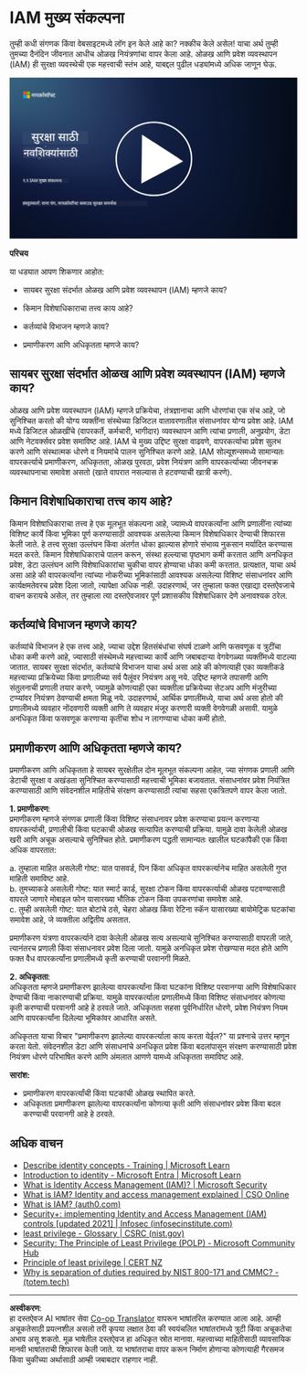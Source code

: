 <!--
CO_OP_TRANSLATOR_METADATA:
{
  "original_hash": "2e3864e3d579f0dbb4ac2ec8c5f82acf",
  "translation_date": "2025-09-03T22:38:12+00:00",
  "source_file": "2.1 IAM key concepts.md",
  "language_code": "mr"
}
-->
# IAM मुख्य संकल्पना

तुम्ही कधी संगणक किंवा वेबसाइटमध्ये लॉग इन केले आहे का? नक्कीच केले असेल! याचा अर्थ तुम्ही तुमच्या दैनंदिन जीवनात आधीच ओळख नियंत्रणांचा वापर केला आहे. ओळख आणि प्रवेश व्यवस्थापन (IAM) ही सुरक्षा व्यवस्थेची एक महत्त्वाची स्तंभ आहे, याबद्दल पुढील धड्यांमध्ये अधिक जाणून घेऊ.

[![व्हिडिओ पहा](../../translated_images/2-1_placeholder.00302da3e773051f1319ab8d93ff0f19d3e80a27d4f939e647839f280ac9c0fb.mr.png)](https://learn-video.azurefd.net/vod/player?id=3d2a9cb5-e25a-4b25-9e5a-b3fee2360f24)

**परिचय**

या धड्यात आपण शिकणार आहोत:

- सायबर सुरक्षा संदर्भात ओळख आणि प्रवेश व्यवस्थापन (IAM) म्हणजे काय?

- किमान विशेषाधिकाराचा तत्त्व काय आहे?

- कर्तव्यांचे विभाजन म्हणजे काय?

- प्रमाणीकरण आणि अधिकृतता म्हणजे काय?

## सायबर सुरक्षा संदर्भात ओळख आणि प्रवेश व्यवस्थापन (IAM) म्हणजे काय?

ओळख आणि प्रवेश व्यवस्थापन (IAM) म्हणजे प्रक्रियेचा, तंत्रज्ञानाचा आणि धोरणांचा एक संच आहे, जो सुनिश्चित करतो की योग्य व्यक्तींना संस्थेच्या डिजिटल वातावरणातील संसाधनांवर योग्य प्रवेश आहे. IAM मध्ये डिजिटल ओळखींचे (वापरकर्ते, कर्मचारी, भागीदार) व्यवस्थापन आणि त्यांचा प्रणाली, अनुप्रयोग, डेटा आणि नेटवर्क्सवर प्रवेश समाविष्ट आहे. IAM चे मुख्य उद्दिष्ट सुरक्षा वाढवणे, वापरकर्त्याचा प्रवेश सुलभ करणे आणि संस्थात्मक धोरणे व नियमांचे पालन सुनिश्चित करणे आहे. IAM सोल्यूशन्समध्ये सामान्यतः वापरकर्त्याचे प्रमाणीकरण, अधिकृतता, ओळख पुरवठा, प्रवेश नियंत्रण आणि वापरकर्त्याच्या जीवनचक्र व्यवस्थापनाचा समावेश असतो (खाते वापरात नसल्यास ते हटवण्याची खात्री करणे).

## किमान विशेषाधिकाराचा तत्त्व काय आहे?

किमान विशेषाधिकाराचा तत्त्व हे एक मूलभूत संकल्पना आहे, ज्यामध्ये वापरकर्त्यांना आणि प्रणालींना त्यांच्या विशिष्ट कार्ये किंवा भूमिका पूर्ण करण्यासाठी आवश्यक असलेल्या किमान विशेषाधिकार देण्याची शिफारस केली जाते. हे तत्त्व सुरक्षा उल्लंघन किंवा अंतर्गत धोका झाल्यास होणारे संभाव्य नुकसान मर्यादित करण्यास मदत करते. किमान विशेषाधिकाराचे पालन करून, संस्था हल्ल्याचा पृष्ठभाग कमी करतात आणि अनधिकृत प्रवेश, डेटा उल्लंघन आणि विशेषाधिकारांचा चुकीचा वापर होण्याचा धोका कमी करतात. प्रत्यक्षात, याचा अर्थ असा आहे की वापरकर्त्यांना त्यांच्या नोकरीच्या भूमिकांसाठी आवश्यक असलेल्या विशिष्ट संसाधनांवर आणि कार्यक्षमतेवरच प्रवेश दिला जातो, त्यापेक्षा अधिक नाही. उदाहरणार्थ, जर तुम्हाला फक्त एखाद्या दस्तऐवजाचे वाचन करायचे असेल, तर तुम्हाला त्या दस्तऐवजावर पूर्ण प्रशासकीय विशेषाधिकार देणे अनावश्यक ठरेल.

## कर्तव्यांचे विभाजन म्हणजे काय?

कर्तव्यांचे विभाजन हे एक तत्त्व आहे, ज्याचा उद्देश हितसंबंधांचा संघर्ष टाळणे आणि फसवणूक व त्रुटींचा धोका कमी करणे आहे, ज्यासाठी संस्थेमध्ये महत्त्वाच्या कार्ये आणि जबाबदाऱ्या वेगवेगळ्या व्यक्तींमध्ये वाटल्या जातात. सायबर सुरक्षा संदर्भात, कर्तव्यांचे विभाजन याचा अर्थ असा आहे की कोणत्याही एका व्यक्तीकडे महत्त्वाच्या प्रक्रियेच्या किंवा प्रणालीच्या सर्व पैलूंवर नियंत्रण असू नये. उद्दिष्ट म्हणजे तपासणी आणि संतुलनाची प्रणाली तयार करणे, ज्यामुळे कोणत्याही एका व्यक्तीला प्रक्रियेच्या सेटअप आणि मंजुरीच्या टप्प्यांवर नियंत्रण ठेवण्याची क्षमता मिळू नये. उदाहरणार्थ, आर्थिक प्रणालींमध्ये, याचा अर्थ असा होतो की प्रणालीमध्ये व्यवहार नोंदवणारी व्यक्ती आणि ते व्यवहार मंजूर करणारी व्यक्ती वेगवेगळी असावी. यामुळे अनधिकृत किंवा फसवणूक करणाऱ्या कृतींचा शोध न लागण्याचा धोका कमी होतो.

## प्रमाणीकरण आणि अधिकृतता म्हणजे काय?

प्रमाणीकरण आणि अधिकृतता हे सायबर सुरक्षेतील दोन मूलभूत संकल्पना आहेत, ज्या संगणक प्रणाली आणि डेटाची सुरक्षा व अखंडता सुनिश्चित करण्यासाठी महत्त्वाची भूमिका बजावतात. संसाधनांवर प्रवेश नियंत्रित करण्यासाठी आणि संवेदनशील माहितीचे संरक्षण करण्यासाठी त्यांचा सहसा एकत्रितपणे वापर केला जातो.

**1. प्रमाणीकरण**:  
प्रमाणीकरण म्हणजे संगणक प्रणाली किंवा विशिष्ट संसाधनावर प्रवेश करण्याचा प्रयत्न करणाऱ्या वापरकर्त्याची, प्रणालीची किंवा घटकाची ओळख सत्यापित करण्याची प्रक्रिया. यामुळे दावा केलेली ओळख खरी आणि अचूक असल्याचे सुनिश्चित होते. प्रमाणीकरण पद्धती सामान्यतः खालील घटकांपैकी एक किंवा अधिक वापरतात:

   a. तुम्हाला माहित असलेली गोष्ट: यात पासवर्ड, पिन किंवा अधिकृत वापरकर्त्यानेच माहित असलेली गुप्त माहिती समाविष्ट आहे.  
   b. तुमच्याकडे असलेली गोष्ट: यात स्मार्ट कार्ड, सुरक्षा टोकन किंवा वापरकर्त्याची ओळख पटवण्यासाठी वापरले जाणारे मोबाइल फोन यासारख्या भौतिक टोकन किंवा उपकरणांचा समावेश आहे.  
   c. तुम्ही असलेली गोष्ट: यात बोटांचे ठसे, चेहरा ओळख किंवा रेटिना स्कॅन यासारख्या बायोमेट्रिक घटकांचा समावेश आहे, जे व्यक्तीला अद्वितीय असतात.  

प्रमाणीकरण यंत्रणा वापरकर्त्याने दावा केलेली ओळख सत्य असल्याचे सुनिश्चित करण्यासाठी वापरली जाते, त्यानंतरच प्रणाली किंवा संसाधनावर प्रवेश दिला जातो. यामुळे अनधिकृत प्रवेश रोखण्यास मदत होते आणि फक्त वैध वापरकर्त्यांना प्रणालीमध्ये कृती करण्याची परवानगी मिळते.

**2. अधिकृतता**:  
अधिकृतता म्हणजे प्रमाणीकरण झालेल्या वापरकर्त्यांना किंवा घटकांना विशिष्ट परवानग्या आणि विशेषाधिकार देण्याची किंवा नाकारण्याची प्रक्रिया. यामुळे वापरकर्त्याला प्रणालीमध्ये किंवा विशिष्ट संसाधनांवर कोणत्या कृती करण्याची परवानगी आहे हे ठरवले जाते. अधिकृतता सहसा पूर्वनिर्धारित धोरणे, प्रवेश नियंत्रण नियम आणि वापरकर्त्यांना दिलेल्या भूमिकांवर आधारित असते.

अधिकृतता याचा विचार "प्रमाणीकरण झालेल्या वापरकर्त्याला काय करता येईल?" या प्रश्नाचे उत्तर म्हणून करता येतो. संवेदनशील डेटा आणि संसाधनांचे अनधिकृत प्रवेश किंवा बदलांपासून संरक्षण करण्यासाठी प्रवेश नियंत्रण धोरणे परिभाषित करणे आणि अंमलात आणणे यामध्ये अधिकृतता समाविष्ट आहे.

**सारांश:**

- प्रमाणीकरण वापरकर्त्यांची किंवा घटकांची ओळख स्थापित करते.  
- अधिकृतता प्रमाणीकरण झालेल्या वापरकर्त्यांना कोणत्या कृती आणि संसाधनांवर प्रवेश किंवा बदल करण्याची परवानगी आहे हे ठरवते.

## अधिक वाचन

- [Describe identity concepts - Training | Microsoft Learn](https://learn.microsoft.com/training/modules/describe-identity-principles-concepts/?WT.mc_id=academic-96948-sayoung)  
- [Introduction to identity - Microsoft Entra | Microsoft Learn](https://learn.microsoft.com/azure/active-directory/fundamentals/identity-fundamental-concepts?WT.mc_id=academic-96948-sayoung)  
- [What is Identity Access Management (IAM)? | Microsoft Security](https://www.microsoft.com/security/business/security-101/what-is-identity-access-management-iam?WT.mc_id=academic-96948-sayoung)  
- [What is IAM? Identity and access management explained | CSO Online](https://www.csoonline.com/article/518296/what-is-iam-identity-and-access-management-explained.html)  
- [What is IAM? (auth0.com)](https://auth0.com/blog/what-is-iam/)  
- [Security+: implementing Identity and Access Management (IAM) controls [updated 2021] | Infosec (infosecinstitute.com)](https://resources.infosecinstitute.com/certifications/securityplus/security-implementing-identity-and-access-management-iam-controls/)  
- [least privilege - Glossary | CSRC (nist.gov)](https://csrc.nist.gov/glossary/term/least_privilege)  
- [Security: The Principle of Least Privilege (POLP) - Microsoft Community Hub](https://techcommunity.microsoft.com/t5/azure-sql-blog/security-the-principle-of-least-privilege-polp/ba-p/2067390?WT.mc_id=academic-96948-sayoung)  
- [Principle of least privilege | CERT NZ](https://www.cert.govt.nz/it-specialists/critical-controls/principle-of-least-privilege/)  
- [Why is separation of duties required by NIST 800-171 and CMMC? - (totem.tech)](https://www.totem.tech/cmmc-separation-of-duties/)  

---

**अस्वीकरण**:  
हा दस्तऐवज AI भाषांतर सेवा [Co-op Translator](https://github.com/Azure/co-op-translator) वापरून भाषांतरित करण्यात आला आहे. आम्ही अचूकतेसाठी प्रयत्नशील असलो तरी कृपया लक्षात ठेवा की स्वयंचलित भाषांतरांमध्ये त्रुटी किंवा अचूकतेचा अभाव असू शकतो. मूळ भाषेतील दस्तऐवज हा अधिकृत स्रोत मानावा. महत्त्वाच्या माहितीसाठी व्यावसायिक मानवी भाषांतराची शिफारस केली जाते. या भाषांतराचा वापर करून निर्माण होणाऱ्या कोणत्याही गैरसमज किंवा चुकीच्या अर्थासाठी आम्ही जबाबदार राहणार नाही.